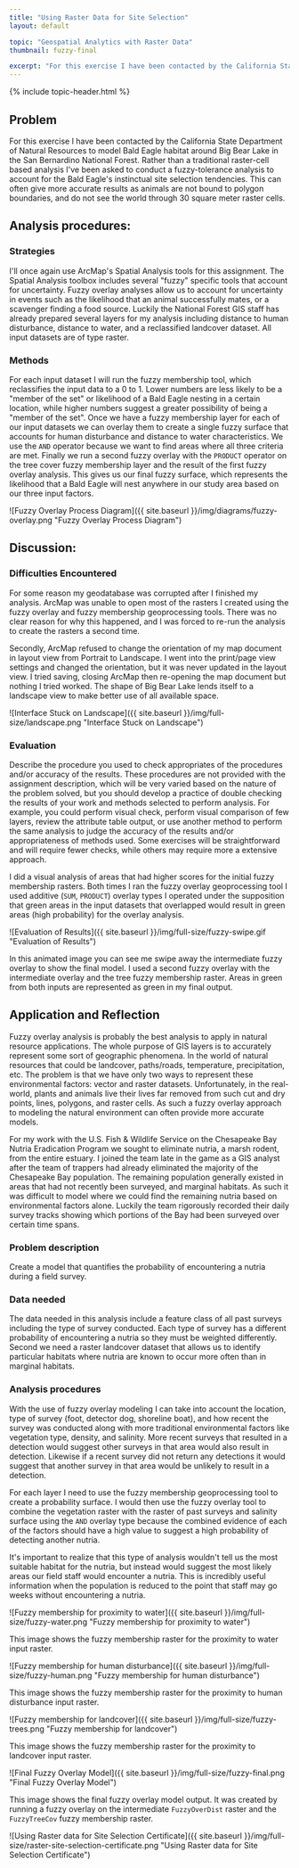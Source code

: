 ```yaml
---
title: "Using Raster Data for Site Selection"
layout: default

topic: "Geospatial Analytics with Raster Data"
thumbnail: fuzzy-final

excerpt: "For this exercise I have been contacted by the California State Department of Natural Resources to model Bald Eagle habitat around Big Bear Lake in the San Bernardino National Forest. Rather than a traditional raster-cell based analysis I’ve been asked to conduct a fuzzy-tolerance analysis to account for the Bald Eagle’s instinctual site selection tendencies. This can often give more accurate results as animals are not bound to polygon boundaries, and do not see the world through 30 square meter raster cells."
---
```


{% include topic-header.html %}

## Problem

For this exercise I have been contacted by the California State Department of Natural Resources to model Bald Eagle habitat around Big Bear Lake in the San Bernardino National Forest. Rather than a traditional raster-cell based analysis I've been asked to conduct a fuzzy-tolerance analysis to account for the Bald Eagle's instinctual site selection tendencies.  This can often give more accurate results as animals are not bound to polygon boundaries, and do not see the world through 30 square meter raster cells.

## Analysis procedures:

### Strategies

I'll once again use ArcMap's Spatial Analysis tools for this assignment.  The Spatial Analysis toolbox includes several "fuzzy" specific tools that account for uncertainty.  Fuzzy overlay analyses allow us to account for uncertainty in events such as the likelihood that an animal successfully mates, or a scavenger finding a food source.  Luckily the National Forest GIS staff has already prepared several layers for my analysis including distance to human disturbance, distance to water, and a reclassified landcover dataset.  All input datasets are of type raster.

### Methods

For each input dataset I will run the fuzzy membership tool, which reclassifies the input data to a 0 to 1.  Lower numbers are less likely to be a "member of the set" or likelihood of a Bald Eagle nesting in a certain location, while higher numbers suggest a greater possibility of being a "member of the set". Once we have a fuzzy membership layer for each of our input datasets we can overlay them to create a single fuzzy surface that accounts for human disturbance and distance to water characteristics.  We use the `AND` operator because we want to find areas where all three criteria are met.  Finally we run a second fuzzy overlay with the `PRODUCT` operator on the tree cover fuzzy membership layer and the result of the first fuzzy overlay analysis.  This gives us our final fuzzy surface, which represents the likelihood that a Bald Eagle will nest anywhere in our study area based on our three input factors.

![Fuzzy Overlay Process Diagram]({{ site.baseurl }}/img/diagrams/fuzzy-overlay.png "Fuzzy Overlay Process Diagram")

## Discussion:

### Difficulties Encountered

For some reason my geodatabase was corrupted after I finished my analysis.  ArcMap was unable to open most of the rasters I created using the fuzzy overlay and fuzzy membership geoprocessing tools.  There was no clear reason for why this happened, and I was forced to re-run the analysis to create the rasters a second time.

Secondly, ArcMap refused to change the orientation of my map document in layout view from Portrait to Landscape.  I went into the print/page view settings and changed the orientation, but it was never updated in the layout view.  I tried saving, closing ArcMap then re-opening the map document but nothing I tried worked.  The shape of Big Bear Lake lends itself to a landscape view to make better use of all available space.

![Interface Stuck on Landscape]({{ site.baseurl }}/img/full-size/landscape.png "Interface Stuck on Landscape")

### Evaluation

Describe the procedure you used to check appropriates of the procedures and/or accuracy of the results.  These procedures are not provided with the assignment description, which will be very varied based on the nature of the problem solved, but you should develop a practice of double checking the results of your work and methods selected to perform analysis.  For example, you could perform visual check, perform visual comparison of few layers, review the attribute table output, or use another method to perform the same analysis to judge the accuracy of the results and/or appropriateness of methods used.  Some exercises will be straightforward and will require fewer checks, while others may require more a extensive approach.

I did a visual analysis of areas that had higher scores for the initial fuzzy membership rasters.  Both times I ran the fuzzy overlay geoprocessing tool I used additive (`SUM`, `PRODUCT`) overlay types I operated under the supposition that green areas in the input datasets that overlapped would result in green areas (high probability) for the overlay analysis.

![Evaluation of Results]({{ site.baseurl }}/img/full-size/fuzzy-swipe.gif "Evaluation of Results")

In this animated image you can see me swipe away the intermediate fuzzy overlay to show the final model.  I used a second fuzzy overlay with the intermediate overlay and the tree fuzzy membership raster.  Areas in green from both inputs are represented as green in my final output.

## Application and Reflection

Fuzzy overlay analysis is probably the best analysis to apply in natural resource applications.  The whole purpose of GIS layers is to accurately represent some sort of geographic phenomena.  In the world of natural resources that could be landcover, paths/roads, temperature, precipitation, etc.  The problem is that we have only two ways to represent these environmental factors: vector and raster datasets.  Unfortunately, in the real-world, plants and animals live their lives far removed from such cut and dry points, lines, polygons, and raster cells.  As such a fuzzy overlay approach to modeling the natural environment can often provide more accurate models.

For my work with the U.S. Fish &amp; Wildlife Service on the Chesapeake Bay Nutria Eradication Program we sought to eliminate nutria, a marsh rodent, from the entire estuary. I joined the team late in the game as a GIS analyst after the team of trappers had already eliminated the majority of the Chesapeake Bay population.  The remaining population generally existed in areas that had not recently been surveyed, and marginal habitats.  As such it was difficult to model where we could find the remaining nutria based on environmental factors alone.  Luckily the team rigorously recorded their daily survey tracks showing which portions of the Bay had been surveyed over certain time spans.

### Problem description

Create a model that quantifies the probability of encountering a nutria during a field survey.

### Data needed

The data needed in this analysis include a feature class of all past surveys including the type of survey conducted.  Each type of survey has a different probability of encountering a nutria so they must be weighted differently.  Second we need a raster landcover dataset that allows us to identify particular habitats where nutria are known to occur more often than in marginal habitats.  

### Analysis procedures

With the use of fuzzy overlay modeling I can take into account the location, type of survey (foot, detector dog, shoreline boat), and how recent the survey was conducted along with more traditional environmental factors like vegetation type, density, and salinity. More recent surveys that resulted in a detection would suggest other surveys in that area would also result in detection.  Likewise if a recent survey did not return any detections it would suggest that another survey in that area would be unlikely to result in a detection.

For each layer I need to use the fuzzy membership geoprocessing tool to create a probability surface.  I would then use the fuzzy overlay tool to combine the vegetation raster with the raster of past surveys and salinity surface using the `AND` overlay type because the combined evidence of each of the factors should have a high value to suggest a high probability of detecting another nutria.  

It's important to realize that this type of analysis wouldn't tell us the most suitable habitat for the nutria, but instead would suggest the most likely areas our field staff would encounter a nutria.  This is incredibly useful information when the population is reduced to the point that staff may go weeks without encountering a nutria.

![Fuzzy membership for proximity to water]({{ site.baseurl }}/img/full-size/fuzzy-water.png "Fuzzy membership for proximity to water")

This image shows the fuzzy membership raster for the proximity to water input raster.

![Fuzzy membership for human disturbance]({{ site.baseurl }}/img/full-size/fuzzy-human.png "Fuzzy membership for human disturbance")

This image shows the fuzzy membership raster for the proximity to human disturbance input raster.

![Fuzzy membership for landcover]({{ site.baseurl }}/img/full-size/fuzzy-trees.png "Fuzzy membership for landcover")

This image shows the fuzzy membership raster for the proximity to landcover input raster.

![Final Fuzzy Overlay Model]({{ site.baseurl }}/img/full-size/fuzzy-final.png "Final Fuzzy Overlay Model")

This image shows the final fuzzy overlay model output.  It was created by running a fuzzy overlay on the intermediate `FuzzyOverDist` raster and the `FuzzyTreeCov` fuzzy membership raster.

![Using Raster data for Site Selection Certificate]({{ site.baseurl }}/img/full-size/raster-site-selection-certificate.png "Using Raster data for Site Selection Certificate")